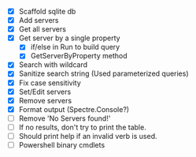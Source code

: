 - [x] Scaffold sqlite db
- [x] Add servers
- [x] Get all servers
- [x] Get server by a single property
    - [x] if/else in Run to build query
    - [x] GetServerByProperty method
- [x] Search with wildcard
- [x] Sanitize search string (Used parameterized queries)
- [x] Fix case sensitivity
- [x] Set/Edit servers
- [x] Remove servers
- [x] Format output (Spectre.Console?)
- [ ] Remove 'No Servers found!'
- [ ] If no results, don't try to print the table.
- [ ] Should print help if an invalid verb is used.
- [ ] Powershell binary cmdlets
